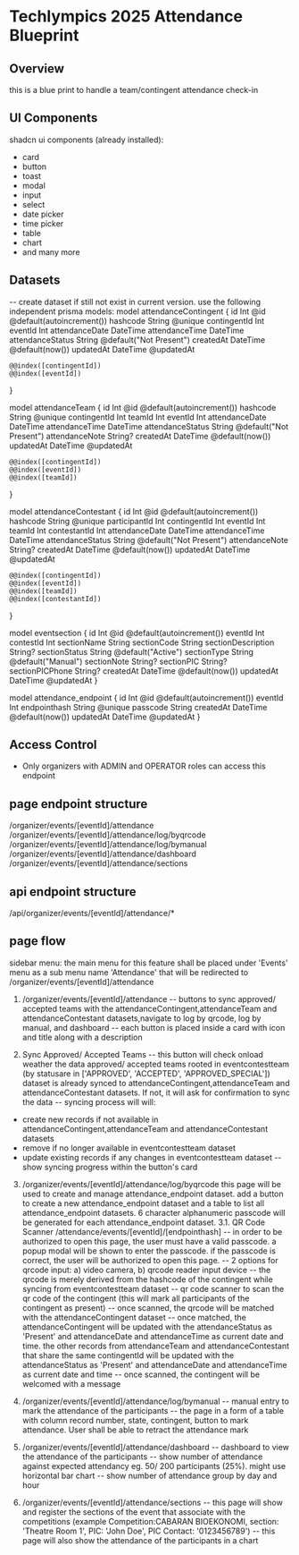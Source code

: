 # Techlympics 2025 Attendance Blueprint

## Overview
this is a blue print to handle a team/contingent attendance check-in

## UI Components
shadcn ui components (already installed):
- card
- button
- toast
- modal
- input
- select
- date picker
- time picker
- table
- chart
- and many more

## Datasets
-- create dataset if still not exist in current version. use the following independent prisma models:
model attendanceContingent {
    id Int @id @default(autoincrement())
    hashcode String @unique
    contingentId Int
    eventId Int
    attendanceDate DateTime 
    attendanceTime DateTime 
    attendanceStatus String @default("Not Present")
    createdAt DateTime @default(now())
    updatedAt DateTime @updatedAt

    @@index([contingentId])
    @@index([eventId])
    
}

model attendanceTeam {
    id Int @id @default(autoincrement())
    hashcode String @unique
    contingentId Int
    teamId Int
    eventId Int
    attendanceDate DateTime 
    attendanceTime DateTime 
    attendanceStatus String @default("Not Present")
    attendanceNote String?
    createdAt DateTime @default(now())
    updatedAt DateTime @updatedAt

    @@index([contingentId])
    @@index([eventId])
    @@index([teamId])
}

model attendanceContestant {
    id Int @id @default(autoincrement())
    hashcode String @unique
    participantId Int
    contingentId Int
    eventId Int
    teamId Int
    contestantId Int
    attendanceDate DateTime 
    attendanceTime DateTime 
    attendanceStatus String @default("Not Present")
    attendanceNote String?
    createdAt DateTime @default(now())
    updatedAt DateTime @updatedAt

    @@index([contingentId])
    @@index([eventId])
    @@index([teamId])
    @@index([contestantId])
}

model eventsection {
    id Int @id @default(autoincrement())
    eventId Int
    contestId Int
    sectionName String
    sectionCode String
    sectionDescription String?
    sectionStatus String @default("Active")
    sectionType String @default("Manual")
    sectionNote String?
    sectionPIC String?
    sectionPICPhone String? 
    createdAt DateTime @default(now())
    updatedAt DateTime @updatedAt
}

model attendance_endpoint {
    id Int @id @default(autoincrement())
    eventId Int
    endpointhash String @unique
    passcode String
    createdAt DateTime @default(now())
    updatedAt DateTime @updatedAt
}

## Access Control

- Only organizers with ADMIN and OPERATOR roles can access this endpoint

## page endpoint structure
/organizer/events/[eventId]/attendance
/organizer/events/[eventId]/attendance/log/byqrcode
/organizer/events/[eventId]/attendance/log/bymanual
/organizer/events/[eventId]/attendance/dashboard
/organizer/events/[eventId]/attendance/sections

## api endpoint structure
/api/organizer/events/[eventId]/attendance/*


## page flow
sidebar menu: the main menu for this feature shall be placed under 'Events' menu as a sub menu name 'Attendance' that will be redirected to /organizer/events/[eventId]/attendance

1. /organizer/events/[eventId]/attendance
-- buttons to sync approved/ accepted teams with the attendanceContingent,attendanceTeam and attendanceContestant datasets,navigate to log by qrcode, log by manual, and dashboard
-- each button is placed inside a card with icon and title along with a description

2. Sync Approved/ Accepted Teams
-- this button will check onload weather the data approved/ accepted teams rooted in eventcontestteam (by statusare in ['APPROVED', 'ACCEPTED', 'APPROVED_SPECIAL']) dataset is already synced to attendanceContingent,attendanceTeam and attendanceContestant datasets. If not, it will ask for confirmation to sync the data
-- syncing process will will: 
- create new records if not available in attendanceContingent,attendanceTeam and attendanceContestant datasets
- remove if no longer available in eventcontestteam dataset
- update existing records if any changes in eventcontestteam dataset
-- show syncing progress within the button's card

3. /organizer/events/[eventId]/attendance/log/byqrcode
this page will be used to create and manage attendance_endpoint dataset. add a button to create a new attendance_endpoint dataset and a table to list all attendance_endpoint datasets. 6 character alphanumeric passcode will be generated for each attendance_endpoint dataset.
3.1. QR Code Scanner  /attendance/events/[eventId]/[endpointhash]
-- in order to be authorized to open this page, the user must have a valid passcode. a popup modal will be shown to enter the passcode. if the passcode is correct, the user will be authorized to open this page.
-- 2 options for qrcode input: a) video camera, b) qrcode reader input device
-- the qrcode is merely derived from the hashcode of the contingent while syncing from eventcontestteam dataset
-- qr code scanner to scan the qr code of the contingent (this will mark all participants of the contingent as present)
-- once scanned, the qrcode will be matched with the attendanceContingent dataset
-- once matched, the attendanceContingent will be updated with the attendanceStatus as 'Present' and attendanceDate and attendanceTime as current date and time. the other records from attendanceTeam and attendanceContestant that share the same contingentId will be updated with the attendanceStatus as 'Present' and attendanceDate and attendanceTime as current date and time
-- once scanned, the contingent will be welcomed with a message

4. /organizer/events/[eventId]/attendance/log/bymanual
-- manual entry to mark the attendance of the participants
-- the page in a form of a table with column record number, state, contingent, button to mark attendance. User shall be able to retract the attendance mark

5. /organizer/events/[eventId]/attendance/dashboard
-- dashboard to view the attendance of the participants
-- show number of attendance against expected attendancy eg. 50/ 200 participants (25%). might use horizontal bar chart
-- show number of attendance group by day and hour

6. /organizer/events/[eventId]/attendance/sections
-- this page will show and register the sections of the event that associate with the competitions (example Competition:CABARAN BIOEKONOMI, section: 'Theatre Room 1', PIC: 'John Doe', PIC Contact: '0123456789')
-- this page will also show the attendance of the participants in a chart
